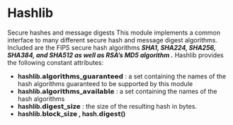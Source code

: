 # Hashlib
Secure hashes and message digests 
This module implements a common interface to many different secure hash and message digest algorithms. Included are the FIPS secure hash algorithms ***SHA1, SHA224, SHA256, SHA384, and SHA512  as well as RSA’s MD5 algorithm .***
Hashlib provides the following constant attributes:
+ **hashlib.𝗮𝗹𝗴𝗼𝗿𝗶𝘁𝗵𝗺𝘀_𝗴𝘂𝗮𝗿𝗮𝗻𝘁𝗲𝗲𝗱** : a set containing the names of the hash algorithms guaranteed to be supported by this module
+ **hashlib.𝗮𝗹𝗴𝗼𝗿𝗶𝘁𝗵𝗺𝘀_𝗮𝘃𝗮𝗶𝗹𝗮𝗯𝗹𝗲** : a set containing the names of the hash algorithms
+ **hashlib.𝗱𝗶𝗴𝗲𝘀𝘁_𝘀𝗶𝘇𝗲** : the size of the resulting hash in bytes.
+ **hashlib.𝗯𝗹𝗼𝗰𝗸_𝘀𝗶𝘇𝗲 , hash.𝗱𝗶𝗴𝗲𝘀𝘁()**

